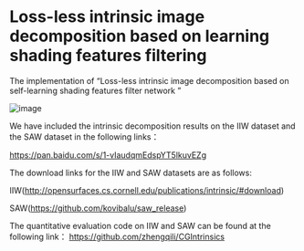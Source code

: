 # Loss-less intrinsic image decomposition based on learning shading features filtering
The implementation of “Loss-less intrinsic image decomposition based on self-learning shading features filter network ”

![image](https://github.com/crazysharks/Loss-less-intrinsic-image-decomposition-based-on-self-learning-shading-features-filter-network-/blob/main/figs/The%20proposed%20network%20architecture.png)

We have included the intrinsic decomposition results on the IIW dataset and the SAW dataset in the following links：

https://pan.baidu.com/s/1-vIaudqmEdspYT5lkuvEZg

The download links for the IIW and SAW datasets are as follows:

IIW(http://opensurfaces.cs.cornell.edu/publications/intrinsic/#download)

SAW(https://github.com/kovibalu/saw_release)

The quantitative evaluation code on IIW and SAW can be found at the following link：
https://github.com/zhengqili/CGIntrinsics

